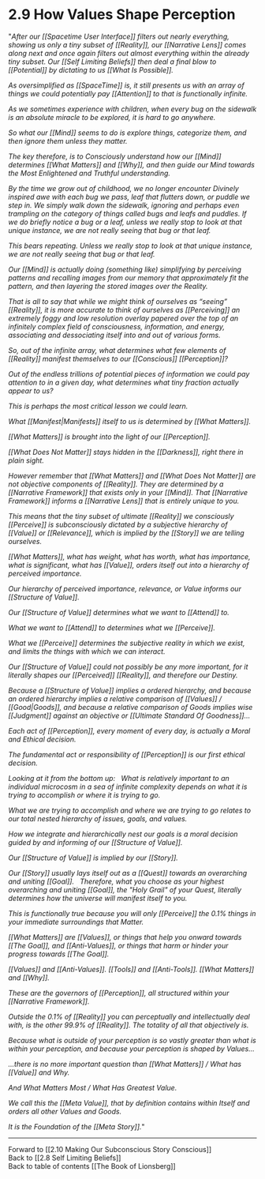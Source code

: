 # 2.9 How Values Shape Perception
"*After our [[Spacetime User Interface]] filters out nearly everything, showing us only a tiny subset of [[Reality]], our [[Narrative Lens]] comes along next and once again filters out almost everything within the already tiny subset. Our [[Self Limiting Beliefs]] then deal a final blow to [[Potential]] by dictating to us [[What Is Possible]].* 

*As oversimplified as [[SpaceTime]] is, it still presents us with an array of things we could potentially pay [[Attention]] to that is functionally infinite.* 

*As we sometimes experience with children, when every bug on the sidewalk is an absolute miracle to be explored, it is hard to go anywhere.* 

*So what our [[Mind]] seems to do is explore things, categorize them, and then ignore them unless they matter.* 

*The key therefore, is to Consciously understand how our [[Mind]] determines [[What Matters]] and [[Why]], and then guide our Mind towards the Most Enlightened and Truthful understanding.* 

*By the time we grow out of childhood, we no longer encounter Divinely inspired awe with each bug we pass, leaf that flutters down, or puddle we step in. We simply walk down the sidewalk, ignoring and perhaps even trampling on the category of things called bugs and leafs and puddles. If we do briefly notice a bug or a leaf, unless we really stop to look at that unique instance, we are not really seeing that bug or that leaf.* 

*This bears repeating. Unless we really stop to look at that unique instance, we are not really seeing that bug or that leaf.* 

*Our [[Mind]] is actually doing (something like) simplifying by perceiving patterns and recalling images from our memory that approximately fit the pattern, and then layering the stored images over the Reality.*  

*That is all to say that while we might think of ourselves as “seeing” [[Reality]], it is more accurate to think of ourselves as [[Perceiving]] an extremely foggy and low resolution overlay papered over the top of an infinitely complex field of consciousness, information, and energy, associating and dessociating itself into and out of various forms.* 

*So, out of the infinite array, what determines what few elements of [[Reality]] manifest themselves to our [[Conscious]] [[Perception]]?* 

*Out of the endless trillions of potential pieces of information we could pay attention to in a given day, what determines what tiny fraction actually appear to us?* 

*This is perhaps the most critical lesson we could learn.* 

*What [[Manifest|Manifests]] itself to us is determined by [[What Matters]].* 

*[[What Matters]] is brought into the light of our [[Perception]].* 

*[[What Does Not Matter]] stays hidden in the [[Darkness]], right there in plain sight.*  

*However remember that [[What Matters]] and [[What Does Not Matter]] are not objective components of [[Reality]]. They are determined by a [[Narrative Framework]] that exists only in your [[Mind]]. That [[Narrative Framework]] informs a [[Narrative Lens]] that is entirely unique to you.* 

*This means that the tiny subset of ultimate [[Reality]] we consciously [[Perceive]] is subconsciously dictated by a subjective hierarchy of [[Value]] or [[Relevance]], which is implied by the [[Story]] we are telling ourselves.* 

*[[What Matters]], what has weight, what has worth, what has importance, what is significant,  what has [[Value]], orders itself out into a hierarchy of perceived importance.* 

*Our hierarchy of perceived importance, relevance, or Value informs our [[Structure of Value]].* 

*Our [[Structure of Value]] determines what we want to [[Attend]] to.* 

*What we want to [[Attend]] to determines what we [[Perceive]].*  

*What we [[Perceive]] determines the subjective reality in which we exist, and limits the things with which we can interact.* 

*Our [[Structure of Value]] could not possibly be any more important, for it literally shapes our [[Perceived]] [[Reality]], and therefore our Destiny.* 

*Because a [[Structure of Value]] implies a ordered hierarchy, and because an ordered hierarchy implies a relative comparison of [[Values]] / [[Good|Goods]], and because a relative comparison of Goods implies wise [[Judgment]] against an objective or [[Ultimate Standard Of Goodness]]…*  

*Each act of [[Perception]], every moment of every day, is actually a Moral and Ethical decision.* 

*The fundamental act or responsibility of [[Perception]] is our first ethical decision.*

*Looking at it from the bottom up:* 
 
*What is relatively important to an individual microcosm in a sea of infinite complexity depends on what it is trying to accomplish or where it is trying to go.* 

*What we are trying to accomplish and where we are trying to go relates to our total nested hierarchy of issues, goals, and values.* 

*How we integrate and hierarchically nest our goals is a moral decision guided by and informing of our [[Structure of Value]].*

*Our [[Structure of Value]] is implied by our [[Story]].* 
 
*Our [[Story]] usually lays itself out as a [[Quest]] towards an overarching and uniting [[Goal]].* 
 
*Therefore, what you choose as your highest overarching and uniting [[Goal]], the "Holy Grail" of your Quest, literally determines how the universe will manifest itself to you.* 

*This is functionally true because you will only [[Perceive]] the 0.1% things in your immediate surroundings that Matter.* 

*[[What Matters]] are [[Values]], or things that help you onward towards [[The Goal]], and [[Anti-Values]], or things that harm or hinder your progress towards [[The Goal]].*  

*[[Values]] and [[Anti-Values]]. [[Tools]] and [[Anti-Tools]]. [[What Matters]] and [[Why]].* 

*These are the governors of [[Perception]], all structured within your [[Narrative Framework]].* 

*Outside the 0.1% of [[Reality]] you can perceptually and intellectually deal with, is the other 99.9% of [[Reality]]. The totality of all that objectively is.* 

*Because what is outside of your perception is so vastly greater than what is within your perception, and because your perception is shaped by Values...* 

*...there is no more important question than [[What Matters]] / What has [[Value]] and Why.* 

*And What Matters Most / What Has Greatest Value.* 

*We call this the [[Meta Value]], that by definition contains within Itself and orders all other Values and Goods.* 

*It is the Foundation of the [[Meta Story]].*" 

___

Forward to [[2.10 Making Our Subconscious Story Conscious]]  
Back to [[2.8 Self Limiting Beliefs]]  
Back to table of contents [[The Book of Lionsberg]]  